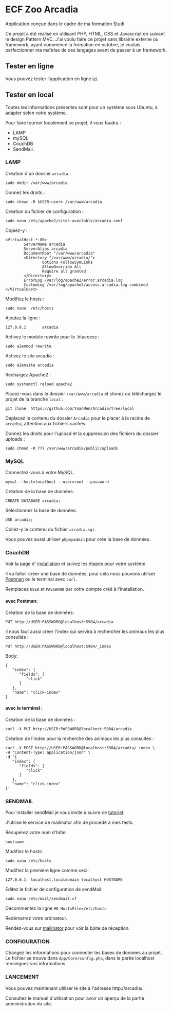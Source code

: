 # ECF Zoo Arcadia

Application conçue dans le cadre de ma formation Studi

Ce projet a été réalisé en utilisant PHP, HTML, CSS et Javascript en suivant le design Pattern MVC. J'ai voulu faire ce projet sans librairie externe ou framework, ayant commencé la formation en octobre, je voulais perfectionner ma maîtrise de ces langages avant de passer à un framework.

## Tester en ligne

Vous pouvez tester l'application en ligne [ici](https://yoanmen.alwaysdata.net).

## Tester en local

Toutes les informations présentes sont pour un système sous Ubuntu, à adapter selon votre système.

Pour faire tourner localement ce projet, il vous faudra :

- LAMP
- mySQL
- CouchDB
- SendMail.

### LAMP

Création d'un dossier `arcadia` :

    sudo mkdir /var/www/arcadia

Donnez les droits :

    sudo chown -R $USER:users /var/www/arcadia

Création du fichier de configuration :

    sudo nano /etc/apache2/sites-available/arcadia.conf

Copiez-y :

    <VirtualHost *:80>
            ServerName arcadia
            ServerAlias arcadia
            DocumentRoot "/var/www/arcadia"
            <Directory "/var/www/arcadia/">
                    Options FollowSymLinks
                    AllowOverride All
                    Require all granted
            </Directory>
            ErrorLog /var/log/apache2/error.arcadia.log
            CustomLog /var/log/apache2/access.arcadia.log combined
    </VirtualHost>

Modifiez le hosts :

    sudo nano  /etc/hosts

Ajoutez la ligne :

    127.0.0.1       arcadia

Activez le module rewrite pour le .htaccess :

    sudo a2enmod rewrite

Activez le site arcadia :

    sudo a2ensite arcadia

Rechargez Apache2 :

    sudo systemctl reload apache2

Placez-vous dans le dossier `/var/www/arcadia` et clonez ou téléchargez le projet de la branche `local` :

    git clone  https://github.com/YoanMen/Arcadia/tree/local

Déplacez le contenu du dossier `Arcadia` pour le placer à la racine de `arcadia`, attention aux fichiers cachés.

Donnez les droits pour l'upload et la suppression des fichiers du dossier uploads :

    sudo chmod -R 777 /var/www/arcadia/public/uploads

### MySQL

Connectez-vous à votre MySQL.

    mysql --host=localhost --user=root --password

Création de la base de données:

    CREATE DATABASE arcadia;

Sélectionnez la base de données:

    USE arcadia;

Collez-y le contenu du fichier `arcadia.sql`.

Vous pouvez aussi utiliser `phpmyadmin` pour crée la base de données.

### CouchDB

Voir la page d'
[installation](https://docs.couchdb.org/en/stable/install/index.html) et suivez les étapes pour votre système.

Il va falloir créer une base de données, pour cela nous pouvons utiliser
[Postman](https://www.postman.com/downloads/) ou le terminal avec `curl`.

Remplacez `USER` et `PASSWORD` par votre compte créé à l'installation.

#### avec Postman:

Création de la base de données:

    PUT http://USER:PASSWORD@localhost:5984/arcadia

Il nous faut aussi créer l'index qui servira à rechercher les animaux les plus consultés :

    PUT http://USER:PASSWORD@localhost:5984/_index

Body:

```
{
   "index": {
      "fields": [
         "click"
      ]
   },
   "name": "click-index"
}
```

#### avec le terminal :

Création de la base de données :

```
curl -X PUT http://USER:PASSWORD@localhost:5984/arcadia
```

Création de l'index pour la recherche des animaux les plus consultés :

```
curl -X POST http://USER:PASSWORD@localhost:5984/arcadia/_index \
-H "Content-Type: application/json" \
-d '{
   "index": {
      "fields": [
         "click"
      ]
   },
   "name": "click-index"
}'
```

### SENDMAIL

Pour installer sendMail je vous invite à suivre ce [tutoriel](https://kenfavors.com/code/how-to-install-and-configure-sendmail-on-ubuntu/).

J'utilise le service de mailinator afin de procédé à mes tests.

Récupérez votre nom d'hôte:

    hostname

Modifiez le hosts:

    sudo nano /etc/hosts

Modifiez la première ligne comme ceci:

    127.0.0.1  localhost.localdomain localhost HOSTNAME

Éditez le fichier de configuration de sendMail:

    sudo nano /etc/mail/sendmail.cf

Décommentez la ligne `#O HostsFile=/etc/hosts`

Redémarrez votre ordinateur.

Rendez-vous sur [mailinator](https://www.mailinator.com/v4/public/inboxes.jsp?to=arcadiacontact) pour voir la boite de réception.

### CONFIGURATION

Changez les informations pour connecter les bases de données au projet. Le fichier se trouve dans `App/Core/config.php`, dans la partie localhost renseignez vos informations.

### LANCEMENT

Vous pouvez maintenant utiliser le site à l'adresse http://arcadia/.

Consultez le manuel d'utilisation pour avoir un aperçu de la partie administration du site.
